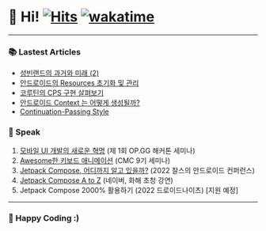 # 👋 Hi! [![Hits](https://hits.seeyoufarm.com/api/count/incr/badge.svg?url=https%3A%2F%2Fgithub.com%2Fjisungbin%2Fjisungbin&count_bg=%2396D667&title_bg=%23555555&icon=ghostery.svg&icon_color=%23FFFFFF&title=see+my+profile&edge_flat=false)](https://github.com/jisungbin/fashion-guide) [![wakatime](https://wakatime.com/badge/user/2da851dd-14d7-47dd-821a-7d902e52c1c2.svg)](https://github.com/jisungbin/univ)

-----

### 📚 Lastest Articles

<!-- BLOG-POST-LIST:START -->
- [성빈랜드의 과거와 미래 &lpar;2&rpar;](https://sungbin.land/%EC%84%B1%EB%B9%88%EB%9E%9C%EB%93%9C%EC%9D%98-%EA%B3%BC%EA%B1%B0%EC%99%80-%EB%AF%B8%EB%9E%98-2-e28dbd2f0776?source=rss-32f8b2abeab9------2)
- [안드로이드의 Resources 초기화 및 관리](https://sungbin.land/%EC%95%88%EB%93%9C%EB%A1%9C%EC%9D%B4%EB%93%9C-resources-%EB%8A%94-%EC%96%B4%EB%96%BB%EA%B2%8C-%EB%A7%8C%EB%93%A4%EC%96%B4%EC%A7%88%EA%B9%8C-142b990681bd?source=rss-32f8b2abeab9------2)
- [코루틴의 CPS 구현 살펴보기](https://jisungbin.medium.com/%EC%BD%94%EB%A3%A8%ED%8B%B4%EC%9D%98-cps-%EA%B5%AC%ED%98%84-%EC%82%B4%ED%8E%B4%EB%B3%B4%EA%B8%B0-7b9cd5f5c7bd?source=rss-32f8b2abeab9------2)
- [안드로이드 Context 는 어떻게 생성될까?](https://sungbin.land/%EC%95%88%EB%93%9C%EB%A1%9C%EC%9D%B4%EB%93%9C-context-%EB%8A%94-%EC%96%B4%EB%96%BB%EA%B2%8C-%EC%83%9D%EC%84%B1%EB%90%A0%EA%B9%8C-eb4d38887eec?source=rss-32f8b2abeab9------2)
- [Continuation-Passing Style](https://jisungbin.medium.com/continuation-passing-style-863608b37c18?source=rss-32f8b2abeab9------2)
<!-- BLOG-POST-LIST:END -->



### 🎤 Speak

1. [모바일 UI 개발의 새로운 혁명](https://sungbin.land/%EB%AA%A8%EB%B0%94%EC%9D%BC-ui-%EA%B0%9C%EB%B0%9C%EC%9D%98-%EC%83%88%EB%A1%9C%EC%9A%B4-%ED%98%81%EB%AA%85-739c76a501b1) (제 1회 OP.GG 해커톤 세미나)
2. [Awesome한 키보드 애니메이션](https://sungbin.land/%EC%95%88%EB%93%9C%EB%A1%9C%EC%9D%B4%EB%93%9C-windowinsets%EB%A1%9C-%ED%82%A4%EB%B3%B4%EB%93%9C-%EC%95%A0%EB%8B%88%EB%A9%94%EC%9D%B4%EC%85%98-%EA%B5%AC%ED%98%84%ED%95%98%EA%B8%B0-1-b6452ed44bc8) (CMC 9기 세미나)
3. [Jetpack Compose, 어디까지 알고 있을까?](https://sungbin.land/jetpack-compose-%E1%84%8B%E1%85%A5%E1%84%83%E1%85%B5%E1%84%81%E1%85%A1%E1%84%8C%E1%85%B5-%E1%84%8B%E1%85%A1%E1%86%AF%E1%84%80%E1%85%A9-%E1%84%8B%E1%85%B5%E1%86%BB%E1%84%8B%E1%85%B3%E1%86%AF%E1%84%81%E1%85%A1-%EB%AF%B8%EA%B3%B5%EA%B0%9C-%EC%8A%AC%EB%9D%BC%EC%9D%B4%EB%93%9C-%EC%B6%94%EA%B0%80-%EB%B0%8F-%EC%95%BD%EA%B0%84%EC%9D%98-%ED%9B%84%EA%B8%B0-ff35cd43e4c3) (2022 찰스의 안드로이드 컨퍼런스)
4. [Jetpack Compose A to Z](https://jisungbin.medium.com/%EB%84%A4%EC%9D%B4%EB%B2%84-%ED%99%94%ED%95%B4-%EA%B8%B0%EC%97%85-%EA%B0%95%EC%97%B0-%ED%9B%84%EA%B8%B0-4f6474918f62) (네이버, 화해 초청 강연)
5. Jetpack Compose 2000% 활용하기 (2022 드로이드나이츠) [지원 예정]



-----

### 🤗 Happy Coding :)
